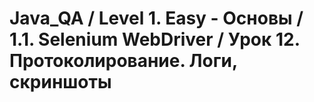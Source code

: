 # Java_QA / Level 1. Easy - Основы / 1.1. Selenium WebDriver / Урок 12. Протоколирование. Логи, скриншоты